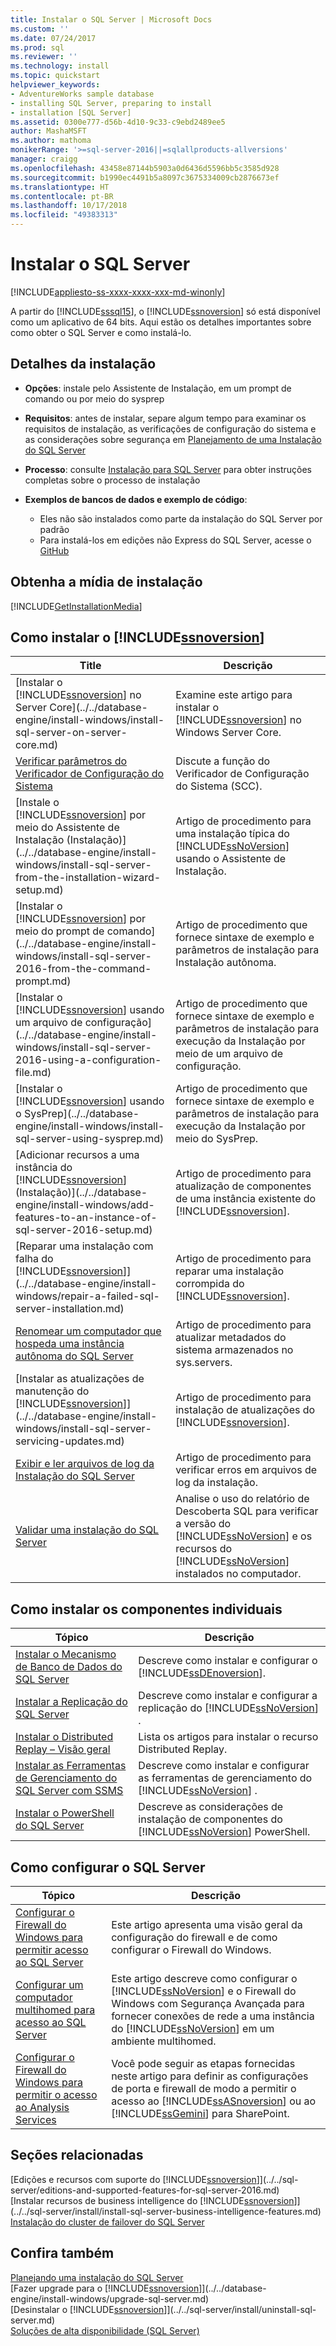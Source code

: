 ```yaml
---
title: Instalar o SQL Server | Microsoft Docs
ms.custom: ''
ms.date: 07/24/2017
ms.prod: sql
ms.reviewer: ''
ms.technology: install
ms.topic: quickstart
helpviewer_keywords:
- AdventureWorks sample database
- installing SQL Server, preparing to install
- installation [SQL Server]
ms.assetid: 0300e777-d56b-4d10-9c33-c9ebd2489ee5
author: MashaMSFT
ms.author: mathoma
monikerRange: '>=sql-server-2016||=sqlallproducts-allversions'
manager: craigg
ms.openlocfilehash: 43458e87144b5903a0d6436d5596bb5c3585d928
ms.sourcegitcommit: b1990ec4491b5a8097c3675334009cb2876673ef
ms.translationtype: HT
ms.contentlocale: pt-BR
ms.lasthandoff: 10/17/2018
ms.locfileid: "49383313"
---
```

# <a name="install-sql-server"></a>Instalar o SQL Server

[!INCLUDE[appliesto-ss-xxxx-xxxx-xxx-md-winonly](../../includes/appliesto-ss-xxxx-xxxx-xxx-md-winonly.md)]
 
 A partir do [!INCLUDE[sssql15](../../includes/sssql15-md.md)], o [!INCLUDE[ssnoversion](../../includes/ssnoversion-md.md)] só está disponível como um aplicativo de 64 bits. Aqui estão os detalhes importantes sobre como obter o SQL Server e como instalá-lo.

## <a name="installation-details"></a>Detalhes da instalação
  
*  **Opções**: instale pelo Assistente de Instalação, em um prompt de comando ou por meio do sysprep
 
*  **Requisitos**: antes de instalar, separe algum tempo para examinar os requisitos de instalação, as verificações de configuração do sistema e as considerações sobre segurança em [Planejamento de uma Instalação do SQL Server](../../sql-server/install/planning-a-sql-server-installation.md) 

* **Processo**: consulte [Instalação para SQL Server](../../database-engine/install-windows/installation-for-sql-server-2016.md) para obter instruções completas sobre o processo de instalação

* **Exemplos de bancos de dados e exemplo de código**: 
    * Eles não são instalados como parte da instalação do SQL Server por padrão 
    * Para instalá-los em edições não Express do SQL Server, acesse o [GitHub](http://github.com/Microsoft/sql-server-samples)
    

## <a name="get-the-installation-media"></a>Obtenha a mídia de instalação

[!INCLUDE[GetInstallationMedia](../../includes/getssmedia.md)]

## <a name="how-to-install-includessnoversionincludesssnoversion-mdmd"></a>Como instalar o [!INCLUDE[ssnoversion](../../includes/ssnoversion-md.md)]
 
|Title|Descrição|  
|-----------|-----------------|  
|[Instalar o [!INCLUDE[ssnoversion](../../includes/ssnoversion-md.md)] no Server Core](../../database-engine/install-windows/install-sql-server-on-server-core.md)|Examine este artigo para instalar o [!INCLUDE[ssnoversion](../../includes/ssnoversion-md.md)] no Windows Server Core.|  
|[Verificar parâmetros do Verificador de Configuração do Sistema](../../database-engine/install-windows/check-parameters-for-the-system-configuration-checker.md)|Discute a função do Verificador de Configuração do Sistema (SCC).|  
|[Instale o [!INCLUDE[ssnoversion](../../includes/ssnoversion-md.md)] por meio do Assistente de Instalação &#40;Instalação&#41;](../../database-engine/install-windows/install-sql-server-from-the-installation-wizard-setup.md)|Artigo de procedimento para uma instalação típica do [!INCLUDE[ssNoVersion](../../includes/ssnoversion-md.md)] usando o Assistente de Instalação.|  
|[Instalar o [!INCLUDE[ssnoversion](../../includes/ssnoversion-md.md)] por meio do prompt de comando](../../database-engine/install-windows/install-sql-server-2016-from-the-command-prompt.md)|Artigo de procedimento que fornece sintaxe de exemplo e parâmetros de instalação para Instalação autônoma.|  
|[Instalar o [!INCLUDE[ssnoversion](../../includes/ssnoversion-md.md)] usando um arquivo de configuração](../../database-engine/install-windows/install-sql-server-2016-using-a-configuration-file.md)|Artigo de procedimento que fornece sintaxe de exemplo e parâmetros de instalação para execução da Instalação por meio de um arquivo de configuração.|  
|[Instalar o [!INCLUDE[ssnoversion](../../includes/ssnoversion-md.md)] usando o SysPrep](../../database-engine/install-windows/install-sql-server-using-sysprep.md)|Artigo de procedimento que fornece sintaxe de exemplo e parâmetros de instalação para execução da Instalação por meio do SysPrep.|  
|[Adicionar recursos a uma instância do [!INCLUDE[ssnoversion](../../includes/ssnoversion-md.md)] &#40;Instalação&#41;](../../database-engine/install-windows/add-features-to-an-instance-of-sql-server-2016-setup.md)|Artigo de procedimento para atualização de componentes de uma instância existente do [!INCLUDE[ssnoversion](../../includes/ssnoversion-md.md)].|  
|[Reparar uma instalação com falha do [!INCLUDE[ssnoversion](../../includes/ssnoversion-md.md)]](../../database-engine/install-windows/repair-a-failed-sql-server-installation.md)|Artigo de procedimento para reparar uma instalação corrompida do [!INCLUDE[ssnoversion](../../includes/ssnoversion-md.md)].|  
|[Renomear um computador que hospeda uma instância autônoma do SQL Server](../../database-engine/install-windows/rename-a-computer-that-hosts-a-stand-alone-instance-of-sql-server.md)|Artigo de procedimento para atualizar metadados do sistema armazenados no sys.servers.|  
|[Instalar as atualizações de manutenção do [!INCLUDE[ssnoversion](../../includes/ssnoversion-md.md)]](../../database-engine/install-windows/install-sql-server-servicing-updates.md)|Artigo de procedimento para instalação de atualizações do [!INCLUDE[ssnoversion](../../includes/ssnoversion-md.md)].|  
|[Exibir e ler arquivos de log da Instalação do SQL Server](../../database-engine/install-windows/view-and-read-sql-server-setup-log-files.md)|Artigo de procedimento para verificar erros em arquivos de log da instalação.|  
|[Validar uma instalação do SQL Server](../../database-engine/install-windows/validate-a-sql-server-installation.md)|Analise o uso do relatório de Descoberta SQL para verificar a versão do [!INCLUDE[ssNoVersion](../../includes/ssnoversion-md.md)] e os recursos do [!INCLUDE[ssNoVersion](../../includes/ssnoversion-md.md)] instalados no computador.|  
  
  
## <a name="how-to-install-individual-components"></a>Como instalar os componentes individuais  
  
|Tópico|Descrição|  
|-----------|-----------------|  
|[Instalar o Mecanismo de Banco de Dados do SQL Server](../../database-engine/install-windows/install-sql-server-database-engine.md)|Descreve como instalar e configurar o [!INCLUDE[ssDEnoversion](../../includes/ssdenoversion-md.md)].|  
|[Instalar a Replicação do SQL Server](../../database-engine/install-windows/install-sql-server-replication.md)|Descreve como instalar e configurar a replicação do [!INCLUDE[ssNoVersion](../../includes/ssnoversion-md.md)] .|  
|[Instalar o Distributed Replay – Visão geral](../../tools/distributed-replay/install-distributed-replay-overview.md)|Lista os artigos para instalar o recurso Distributed Replay.|  
|[Instalar as Ferramentas de Gerenciamento do SQL Server com SSMS](http://msdn.microsoft.com/library/af68d59a-a04d-4f23-9967-ad4ee2e63381)|Descreve como instalar e configurar as ferramentas de gerenciamento do [!INCLUDE[ssNoVersion](../../includes/ssnoversion-md.md)] .|  
|[Instalar o PowerShell do SQL Server](../../database-engine/install-windows/install-sql-server-powershell.md)|Descreve as considerações de instalação de componentes do [!INCLUDE[ssNoVersion](../../includes/ssnoversion-md.md)] PowerShell.|  
  

## <a name="how-to-configure-sql-server"></a>Como configurar o SQL Server  
  
|Tópico|Descrição|  
|-----------|-----------------|  
|[Configurar o Firewall do Windows para permitir acesso ao SQL Server](../../sql-server/install/configure-the-windows-firewall-to-allow-sql-server-access.md)|Este artigo apresenta uma visão geral da configuração do firewall e de como configurar o Firewall do Windows.|  
|[Configurar um computador multihomed para acesso ao SQL Server](../../sql-server/install/configure-a-multi-homed-computer-for-sql-server-access.md)|Este artigo descreve como configurar o [!INCLUDE[ssNoVersion](../../includes/ssnoversion-md.md)] e o Firewall do Windows com Segurança Avançada para fornecer conexões de rede a uma instância do [!INCLUDE[ssNoVersion](../../includes/ssnoversion-md.md)] em um ambiente multihomed.|  
|[Configurar o Firewall do Windows para permitir o acesso ao Analysis Services](../../analysis-services/instances/configure-the-windows-firewall-to-allow-analysis-services-access.md)|Você pode seguir as etapas fornecidas neste artigo para definir as configurações de porta e firewall de modo a permitir o acesso ao [!INCLUDE[ssASnoversion](../../includes/ssasnoversion-md.md)] ou ao [!INCLUDE[ssGemini](../../includes/ssgemini-md.md)] para SharePoint.|  
  
## <a name="related-sections"></a>Seções relacionadas  
[Edições e recursos com suporte do [!INCLUDE[ssnoversion](../../includes/ssnoversion-md.md)]](../../sql-server/editions-and-supported-features-for-sql-server-2016.md)  
[Instalar recursos de business intelligence do [!INCLUDE[ssnoversion](../../includes/ssnoversion-md.md)]](../../sql-server/install/install-sql-server-business-intelligence-features.md)  
  [Instalação do cluster de failover do SQL Server](../../sql-server/failover-clusters/install/sql-server-failover-cluster-installation.md)  
 
  
## <a name="see-also"></a>Confira também  

[Planejando uma instalação do SQL Server](../../sql-server/install/planning-a-sql-server-installation.md)   
 [Fazer upgrade para o [!INCLUDE[ssnoversion](../../includes/ssnoversion-md.md)]](../../database-engine/install-windows/upgrade-sql-server.md)   
 [Desinstalar o [!INCLUDE[ssnoversion](../../includes/ssnoversion-md.md)]](../../sql-server/install/uninstall-sql-server.md)   
 [Soluções de alta disponibilidade &#40;SQL Server&#41;](../../sql-server/failover-clusters/high-availability-solutions-sql-server.md)  
  
  
